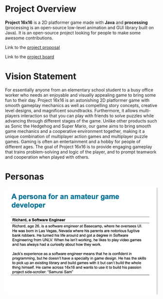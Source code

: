 # Project Overview

**Project 16x16** is a 2D platformer game made with **Java** and **processing** (processing is an open-source low-level animation and GUI library built on Java). It is an open-source project looking for people to make some awesome contributions.

Link to the [project proposal](https://github.com/WayneJWZLemon/CIS3296ProjectProposal/blob/main/README.md)

Link to the [project board](https://github.com/CIS-SoftwareDesign-S21/pro-04-project-16x16/projects/1)

# Vision Statement

For essentially anyone from an elementary school student to a busy office worker who needs an enjoyable and visually appealing game to bring some fun to their day. Project 16x16 is an astonishing 2D platformer game with smooth gameplay mechanics as well as compelling story concepts, creative level designs, and magnificent soundtracks. Furthermore, it allows multi-players interaction so that you can play with friends to solve puzzles while advancing through different stages of the game. Unlike other products such as Sonic the Hedgehog and Super Mario, our game aims to bring smooth game mechanics and a cooperative environment together, making it a unique combination of multiplayer action games and multiplayer puzzle games. Gaming is often an entertainment and a hobby for people of different ages. The goal of Project 16x16 is to provide engaging gameplay that trains problem-solving and logic of the player, and to prompt teamwork and cooperation when played with others.

# Personas
![richard](/Richard.png)

